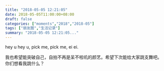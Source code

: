 ```yaml
---
title: "2018-05-05 12:21:05"
date: 2018-05-05T11:00:00+08:00
draft: false
categories: ["moments","2018","2018-05"]
tags: ["朋友圈","生活记录"]
summary: "2018-05-05 12:21:05..."
---
```


hey u hey u, pick me, pick me, ei ei.

我也希望能突破自己，自拍不再是呆不啦叽的颜艺。希望下次能给大家跳支舞吧。你们想看我跳什么？

